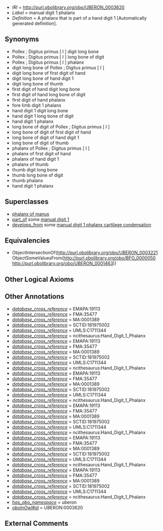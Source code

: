  * *IRI* = http://purl.obolibrary.org/obo/UBERON_0003620
 * *Label* = manual digit 1 phalanx
 * *Definition* = A phalanx that is part of a hand digit 1 [Automatically generated definition].

## Synonyms

 * Pollex ; Digitus primus [ I ] digit long bone
 * Pollex ; Digitus primus [ I ] long bone of digit
 * Pollex ; Digitus primus [ I ] phalanx
 * digit long bone of Pollex ; Digitus primus [ I ]
 * digit long bone of first digit of hand
 * digit long bone of hand digit 1
 * digit long bone of thumb
 * first digit of hand digit long bone
 * first digit of hand long bone of digit
 * first digit of hand phalanx
 * fore limb digit 1 phalanx
 * hand digit 1 digit long bone
 * hand digit 1 long bone of digit
 * hand digit 1 phalanx
 * long bone of digit of Pollex ; Digitus primus [ I ]
 * long bone of digit of first digit of hand
 * long bone of digit of hand digit 1
 * long bone of digit of thumb
 * phalanx of Pollex ; Digitus primus [ I ]
 * phalanx of first digit of hand
 * phalanx of hand digit 1
 * phalanx of thumb
 * thumb digit long bone
 * thumb long bone of digit
 * thumb phalanx
 * hand digit 1 phalanx

## Superclasses

 * [phalanx of manus](../../UBERON/36/UBERON_0001436.md)
 * [part_of](../../BFO/50/BFO_0000050.md) some [manual digit 1](../../UBERON/63/UBERON_0001463.md)
 * [develops_from](../../RO/02/RO_0002202.md) some [manual digit 1 phalanx cartilage condensation](../../UBERON/75/UBERON_0010675.md)

## Equivalencies

 * ObjectIntersectionOf(<http://purl.obolibrary.org/obo/UBERON_0003221> ObjectSomeValuesFrom(<http://purl.obolibrary.org/obo/BFO_0000050> <http://purl.obolibrary.org/obo/UBERON_0001463>))

## Other Logical Axioms


## Other Annotations

 * *[database_cross_reference](../../ef/oboInOwl#hasDbXref.md)* = EMAPA:19113
 * *[database_cross_reference](../../ef/oboInOwl#hasDbXref.md)* = FMA:35477
 * *[database_cross_reference](../../ef/oboInOwl#hasDbXref.md)* = MA:0001389
 * *[database_cross_reference](../../ef/oboInOwl#hasDbXref.md)* = SCTID:181975002
 * *[database_cross_reference](../../ef/oboInOwl#hasDbXref.md)* = UMLS:C1711344
 * *[database_cross_reference](../../ef/oboInOwl#hasDbXref.md)* = ncithesaurus:Hand_Digit_1_Phalanx
 * *[database_cross_reference](../../ef/oboInOwl#hasDbXref.md)* = EMAPA:19113
 * *[database_cross_reference](../../ef/oboInOwl#hasDbXref.md)* = FMA:35477
 * *[database_cross_reference](../../ef/oboInOwl#hasDbXref.md)* = MA:0001389
 * *[database_cross_reference](../../ef/oboInOwl#hasDbXref.md)* = SCTID:181975002
 * *[database_cross_reference](../../ef/oboInOwl#hasDbXref.md)* = UMLS:C1711344
 * *[database_cross_reference](../../ef/oboInOwl#hasDbXref.md)* = ncithesaurus:Hand_Digit_1_Phalanx
 * *[database_cross_reference](../../ef/oboInOwl#hasDbXref.md)* = EMAPA:19113
 * *[database_cross_reference](../../ef/oboInOwl#hasDbXref.md)* = FMA:35477
 * *[database_cross_reference](../../ef/oboInOwl#hasDbXref.md)* = MA:0001389
 * *[database_cross_reference](../../ef/oboInOwl#hasDbXref.md)* = SCTID:181975002
 * *[database_cross_reference](../../ef/oboInOwl#hasDbXref.md)* = UMLS:C1711344
 * *[database_cross_reference](../../ef/oboInOwl#hasDbXref.md)* = ncithesaurus:Hand_Digit_1_Phalanx
 * *[database_cross_reference](../../ef/oboInOwl#hasDbXref.md)* = EMAPA:19113
 * *[database_cross_reference](../../ef/oboInOwl#hasDbXref.md)* = FMA:35477
 * *[database_cross_reference](../../ef/oboInOwl#hasDbXref.md)* = MA:0001389
 * *[database_cross_reference](../../ef/oboInOwl#hasDbXref.md)* = SCTID:181975002
 * *[database_cross_reference](../../ef/oboInOwl#hasDbXref.md)* = UMLS:C1711344
 * *[database_cross_reference](../../ef/oboInOwl#hasDbXref.md)* = ncithesaurus:Hand_Digit_1_Phalanx
 * *[database_cross_reference](../../ef/oboInOwl#hasDbXref.md)* = EMAPA:19113
 * *[database_cross_reference](../../ef/oboInOwl#hasDbXref.md)* = FMA:35477
 * *[database_cross_reference](../../ef/oboInOwl#hasDbXref.md)* = MA:0001389
 * *[database_cross_reference](../../ef/oboInOwl#hasDbXref.md)* = SCTID:181975002
 * *[database_cross_reference](../../ef/oboInOwl#hasDbXref.md)* = UMLS:C1711344
 * *[database_cross_reference](../../ef/oboInOwl#hasDbXref.md)* = ncithesaurus:Hand_Digit_1_Phalanx
 * *[database_cross_reference](../../ef/oboInOwl#hasDbXref.md)* = EMAPA:19113
 * *[database_cross_reference](../../ef/oboInOwl#hasDbXref.md)* = FMA:35477
 * *[database_cross_reference](../../ef/oboInOwl#hasDbXref.md)* = MA:0001389
 * *[database_cross_reference](../../ef/oboInOwl#hasDbXref.md)* = SCTID:181975002
 * *[database_cross_reference](../../ef/oboInOwl#hasDbXref.md)* = UMLS:C1711344
 * *[database_cross_reference](../../ef/oboInOwl#hasDbXref.md)* = ncithesaurus:Hand_Digit_1_Phalanx
 * *[has_obo_namespace](../../ce/oboInOwl#hasOBONamespace.md)* = uberon
 * *[oboInOwl#id](../../id/oboInOwl#id.md)* = UBERON:0003620

## External Comments

